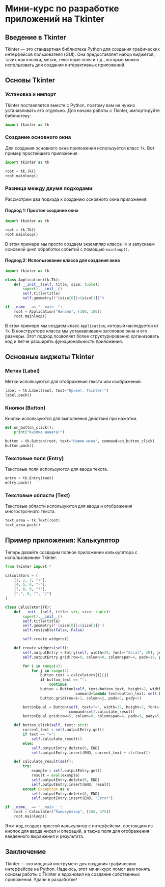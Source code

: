 # Мини-курс по разработке приложений на Tkinter

## Введение в Tkinter

Tkinter — это стандартная библиотека Python для создания графических интерфейсов пользователя (GUI). Она предоставляет набор виджетов, таких как кнопки, метки, текстовые поля и т.д., которые можно использовать для создания интерактивных приложений.

## Основы Tkinter

### Установка и импорт

Tkinter поставляется вместе с Python, поэтому вам не нужно устанавливать его отдельно. Для начала работы с Tkinter, импортируйте библиотеку:

```python
import tkinter as tk
```

### Создание основного окна

Для создания основного окна приложения используется класс `Tk`. Вот пример простейшего приложения:

```python
import tkinter as tk

root = tk.Tk()
root.mainloop()
```

### Разница между двумя подходами

Рассмотрим два подхода к созданию основного окна приложения:

#### Подход 1: Простое создание окна

```python
import tkinter as tk

root = tk.Tk()
root.mainloop()
```

В этом примере мы просто создаем экземпляр класса `Tk` и запускаем основной цикл обработки событий с помощью `mainloop()`.

#### Подход 2: Использование класса для создания окна

```python
import tkinter as tk

class Application(tk.Tk):
    def __init__(self, title, size: tuple):
        super().__init__()
        self.title(title)
        self.geometry(f"{size[0]}x{size[1]}")

if __name__ == "__main__":
    root = Application("Начало", (100, 100))
    root.mainloop()
```

В этом примере мы создаем класс `Application`, который наследуется от `Tk`. В конструкторе класса мы устанавливаем заголовок окна и его размеры. Этот подход позволяет более структурированно организовать код и легче расширять функциональность приложения.

## Основные виджеты Tkinter

### Метки (Label)

Метки используются для отображения текста или изображений.

```python
label = tk.Label(root, text="Привет, Tkinter!")
label.pack()
```

### Кнопки (Button)

Кнопки используются для выполнения действий при нажатии.

```python
def on_button_click():
    print("Кнопка нажата!")

button = tk.Button(root, text="Нажми меня", command=on_button_click)
button.pack()
```

### Текстовые поля (Entry)

Текстовые поля используются для ввода текста.

```python
entry = tk.Entry(root)
entry.pack()
```

### Текстовые области (Text)

Текстовые области используются для ввода и отображения многострочного текста.

```python
text_area = tk.Text(root)
text_area.pack()
```

## Пример приложения: Калькулятор

Теперь давайте создадим полное приложение калькулятора с использованием Tkinter.

```python
from tkinter import *

calculators = [
    [1, 2, 3, "+"],
    [4, 5, 6, "-"],
    [7, 8, 9, "*"],
    [".", 0, "", "/"]
]

class Calculator(Tk):
    def __init__(self, title: str, size: tuple):
        super().__init__()
        self.title(title)
        self.geometry(f'{size[0]}x{size[1]}')
        self.resizable(False, False)

        self.create_widgets()

    def create_widgets(self):
        self.outputEntry = Entry(self, width=20, font=("Arial", 20), justify=RIGHT)
        self.outputEntry.grid(row=0, column=0, columnspan=4, padx=10, pady=10)

        for i in range(4):
            for j in range(4):
                button_text = calculators[i][j]
                if button_text == "":
                    continue
                button = Button(self, text=button_text, height=2, width=5, font=("Arial", 18),
                                command=lambda text=button_text: self.button_click(text))
                button.grid(row=i+1, column=j, padx=5, pady=5)

        buttonEqual = Button(self, text="=", width=22, height=2, font=("Arial", 18),
                             command=self.calculate_result)
        buttonEqual.grid(row=5, column=0, columnspan=4, padx=5, pady=5)

    def button_click(self, text: str):
        current_text = self.outputEntry.get()
        if text == "=":
            self.calculate_result()
        else:
            self.outputEntry.delete(0, END)
            self.outputEntry.insert(END, current_text + str(text))

    def calculate_result(self):
        try:
            example = self.outputEntry.get()
            result = eval(example)
            self.outputEntry.delete(0, END)
            self.outputEntry.insert(END, result)
        except Exception as e:
            self.outputEntry.delete(0, END)
            self.outputEntry.insert(END, "Error")

if __name__ == '__main__':
    root = Calculator("Калькулятор", (360, 475))
    root.mainloop()

```

Этот код создает простой калькулятор с интерфейсом, состоящим из кнопок для ввода чисел и операций, а также поля для отображения введенного выражения и результата.

## Заключение

Tkinter — это мощный инструмент для создания графических интерфейсов на Python. Надеюсь, этот мини-курс помог вам понять основы работы с Tkinter и вдохновил на создание собственных приложений. Удачи в разработке!